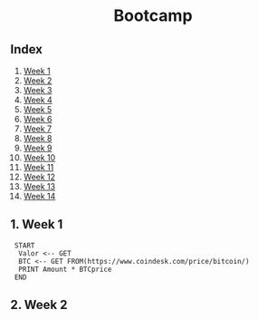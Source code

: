 <h1 align="center">Bootcamp</h1>

## Index

1. [Week 1](#1-week-1)
2. [Week 2](#1-week-2)
3. [Week 3](#1-week-3)
4. [Week 4](#1-week-4)
5. [Week 5](#1-week-5)
6. [Week 6](#1-week-6)
7. [Week 7](#1-week-7)
8. [Week 8](#1-week-8)
9. [Week 9](#1-week-9)
10. [Week 10](#1-week-10)
11. [Week 11](#1-week-11)
12. [Week 12](#1-week-12)
13. [Week 13](#1-week-13)
14. [Week 14](#1-week-14)





## 1. Week 1
```
 START
  Valor <-- GET
  BTC <-- GET FROM(https://www.coindesk.com/price/bitcoin/)
  PRINT Amount * BTCprice
 END
```
## 2. Week 2
